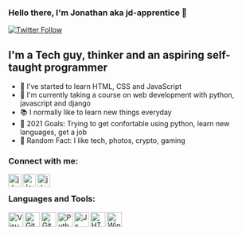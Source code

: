 ### Hello there, I'm Jonathan aka jd-apprentice 👋

[![Twitter Follow](https://img.shields.io/twitter/follow/jd_apprentice?color=1DA1F2&logo=twitter&style=for-the-badge)](https://twitter.com/intent/follow?original_referer=https%3A%2F%2Fgithub.com%2Fjd_apprentice&screen_name=jd_apprentice)

## I'm a Tech guy, thinker and an aspiring self-taught programmer

- 🎲 I've started to learn HTML, CSS and JavaScript
- 📌 I'm currently taking a course on web development with python, javascript and django
- 📚 I normally like to learn new things everyday 
- 📕 2021 Goals: Trying to get confortable using python, learn new languages, get a job
- 🔎 Random Fact: I like tech, photos, crypto, gaming

### Connect with me:

[<img align="left" alt="jd_apprentice | Twitter" width="26px" src="https://www.vectorlogo.zone/logos/twitter/twitter-icon.svg" />][twitter]
[<img align="left" alt="Jonathandyallo | LinkedIn" width="26px" src="https://www.vectorlogo.zone/logos/linkedin/linkedin-icon.svg" />][linkedin]
[<img align="left" alt="jd.apprentice | Instagram" width="26px" src="https://www.vectorlogo.zone/logos/instagram/instagram-icon.svg" />][instagram]

<br />

### Languages and Tools:

<img align="left" alt="Visual Studio Code" width="30px" src="https://www.vectorlogo.zone/logos/visualstudio_code/visualstudio_code-icon.svg"/>
<img align="left" alt="GitHub" width="30px" src="https://www.vectorlogo.zone/logos/github/github-tile.svg"/>
<img align="left" alt="Git" width=30px" src="https://www.vectorlogo.zone/logos/git-scm/git-scm-icon.svg"/>
<img align="left" alt="Python" width="30px" src="https://www.vectorlogo.zone/logos/python/python-icon.svg"/>
<img align="left" alt="Js" width="30px" src="https://www.vectorlogo.zone/logos/javascript/javascript-icon.svg"/>                                    
<img align="left" alt="HTML5" width="30px" src="https://www.vectorlogo.zone/logos/w3_html5/w3_html5-icon.svg"/>
<img align="left" alt="Windows" width=30px" src="https://www.vectorlogo.zone/logos/microsoft/microsoft-icon.svg"/>

[twitter]: https://twitter.com/jd_apprentice
[youtube]: https://youtube.com/channel/UCAXE_hBc0sBzk15vVq-oH3A
[instagram]: https://instagram.com/jd.apprentice
[linkedin]: https://linkedin.com/in/jonathandyallo
